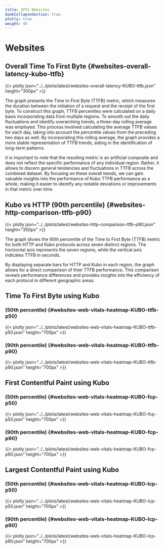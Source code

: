 ```yaml
---
title: IPFS Websites
bookCollapseSection: true
plotly: true
weight: 40
---
```


# Websites

## Overall Time To First Byte {#websites-overall-latency-kubo-ttfb}

{{< plotly json="../../plots/latest/websites-overall-latency-KUBO-ttfb.json" height="300px" >}}

The graph presents the Time to First Byte (TTFB) metric, which measures the
duration between the initiation of a request and the receipt of the first byte.
To construct this graph, TTFB percentiles were calculated on a daily basis
incorporating data from multiple regions. To smooth out the daily fluctuations
and identify overarching trends, a three-day rolling average was employed. This process
involved calculating the average TTFB values for each day, taking into account
the percentile values from the preceding two days as well. By incorporating this rolling
average, the graph provides a more stable representation of TTFB trends, aiding in the
identification of long-term patterns.

It is important to note that the resulting metric is an artificial composite
and does not reflect the specific performance of any individual region. Rather,
it allows to discern general tendencies and fluctuations in TTFB across the
combined dataset. By focusing on these overall trends, we can gain valuable
insights into the performance of Kubo TTFB performance as a whole, making it easier to
identify any notable deviations or improvements in that metric over time.

## Kubo vs HTTP (90th percentile) {#websites-http-comparison-ttfb-p90}

{{< plotly json="../../plots/latest/websites-http-comparison-ttfb-p90.json" height="350px" >}}

The graph shows the 90th percentile of the Time to First Byte (TTFB) metric for
both HTTP and Kubo protocols across seven distinct regions. The horizontal axis
represents the seven regions, while the vertical axis indicates TTFB in seconds.

By displaying separate bars for HTTP and Kubo in each region, the graph allows
for a direct comparison of their TTFB performance. This comparison reveals
performance differences and provides insights into the efficiency of each
protocol in different geographic areas.

## Time To First Byte using Kubo

### (50th percentile) {#websites-web-vitals-heatmap-KUBO-ttfb-p50}

{{< plotly json="../../plots/latest/websites-web-vitals-heatmap-KUBO-ttfb-p50.json" height="700px" >}}

### (90th percentile) {#websites-web-vitals-heatmap-KUBO-ttfb-p90}

{{< plotly json="../../plots/latest/websites-web-vitals-heatmap-KUBO-ttfb-p90.json" height="700px" >}}

[//]: # ()
[//]: # (### &#40;99th percentile&#41; {#websites-web-vitals-heatmap-KUBO-ttfb-p99})

[//]: # ()
[//]: # ({{< plotly json="../../plots/latest/websites-web-vitals-heatmap-KUBO-ttfb-p99.json" height="700px" >}})

## First Contentful Paint using Kubo

### (50th percentile) {#websites-web-vitals-heatmap-KUBO-fcp-p50}

{{< plotly json="../../plots/latest/websites-web-vitals-heatmap-KUBO-fcp-p50.json" height="700px" >}}

### (90th percentile) {#websites-web-vitals-heatmap-KUBO-fcp-p90}

{{< plotly json="../../plots/latest/websites-web-vitals-heatmap-KUBO-fcp-p90.json" height="700px" >}}

[//]: # ()
[//]: # (### &#40;99th percentile&#41; {#websites-web-vitals-heatmap-KUBO-fcp-p99})

[//]: # ()
[//]: # ({{< plotly json="../../plots/latest/websites-web-vitals-heatmap-KUBO-fcp-p99.json" height="700px" >}})

## Largest Contentful Paint using Kubo

### (50th percentile) {#websites-web-vitals-heatmap-KUBO-lcp-p50}

{{< plotly json="../../plots/latest/websites-web-vitals-heatmap-KUBO-lcp-p50.json" height="700px" >}}

### (90th percentile) {#websites-web-vitals-heatmap-KUBO-lcp-p90}

{{< plotly json="../../plots/latest/websites-web-vitals-heatmap-KUBO-lcp-p90.json" height="700px" >}}

[//]: # ()
[//]: # (### &#40;99th percentile&#41; {#websites-web-vitals-heatmap-KUBO-lcp-p99})

[//]: # ()
[//]: # ({{< plotly json="../../plots/latest/websites-web-vitals-heatmap-KUBO-lcp-p99.json" height="700px" >}})
